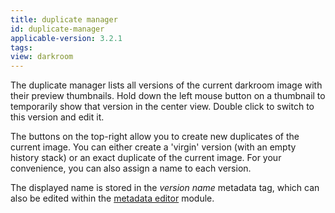 ```yaml
---
title: duplicate manager
id: duplicate-manager
applicable-version: 3.2.1
tags: 
view: darkroom
---
```


The duplicate manager lists all versions of the current darkroom image with their preview thumbnails. Hold down the left mouse button on a thumbnail to temporarily show that version in the center view. Double click to switch to this version and edit it. 

The buttons on the top-right allow you to create new duplicates of the current image. You can either create a 'virgin' version (with an empty history stack) or an exact duplicate of the current image. For your convenience, you can also assign a name to each version.

The displayed name is stored in the _version name_ metadata tag, which can also be edited within the [metadata editor](../shared/metadata-editor.md) module.
